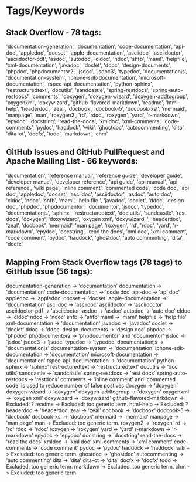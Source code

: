 # Tags/Keywords


## Stack Overflow - 78 tags:
'documentation-generation', 'documentation', 'code-documentation', 'api-doc', 'appledoc', 'docset', 'apple-documentation', 'asciidoc', 'asciidoctor', 'asciidoctor-pdf', 'asdoc', 'autodoc', 'cldoc', 'ndoc', 'shfb', 'maml', 'helpfile', 'xml-documentation', 'javadoc', 'doclet', 'ddoc', 'design-documents', 'phpdoc', 'phpdocumentor2', 'jsdoc', 'jsdoc3', 'typedoc', 'documentationjs', 'documentation-system', 'iphone-sdk-documentation', 'microsoft-documentation', 'rspec-api-documentation', 'python-sphinx', 'restructuredtext', 'docutils', 'sandcastle', 'spring-restdocs', 'spring-auto-restdocs', 'comments', 'doxygen', 'doxygen-wizard', 'doxygen-addtogroup', 'oxygenxml', 'doxywizard', 'github-flavored-markdown', 'readme', 'html-help', 'headerdoc', 'zeal', 'docbook', 'docbook-5', 'docbook-xsl', 'mermaid', 'manpage', 'man', 'roxygen2', 'rd', 'rdoc', 'roxygen', 'yard', 'r-markdown', 'epydoc', 'docstring', 'read-the-docs', 'xmldoc', 'xml-comments', 'code-comments', 'pydoc', 'haddock', 'wiki', 'ghostdoc', 'autocommenting', 'dita', 'dita-ot', 'docfx', 'todo', 'markdown', 'chm'


## GitHub Issues and GitHub PullRequest and Apache Mailing List - 66 keywords:
'documentation', 'reference manual', 'reference guide', 'developer guide', 'developer manual', 'developer reference', 'api guide', 'api manual', 'api reference', 'wiki page', 'inline comment', 'commented code', 'code doc', 'api doc', 'appledoc', 'docset', 'asciidoc', 'asciidoctor', 'asdoc', 'auto doc', 'cldoc', 'ndoc', 'shfb', 'maml', 'help file ', 'javadoc', 'doclet', 'ddoc', 'design doc', 'phpdoc', 'phpdocumentor', 'documentor', 'jsdoc', 'typedoc', 'documentationjs', 'sphinx', 'restructuredtext', 'doc utils', 'sandcastle', 'rest docs', 'doxygen', 'doxywizard', 'oxygen xml', 'doxywizard, ', 'headerdoc', 'zeal', 'docbook', 'mermaid', 'man page', 'roxygen', 'rd', 'rdoc', 'yard', 'r-markdown', 'epydoc', 'docstring', 'read the docs', 'xml doc', 'xml comment', 'code comment', 'pydoc', 'haddock', 'ghostdoc', 'auto commenting', 'dita', 'docfx'



## Mapping From Stack Overflow tags (78 tags) to GitHub Issue (56 tags):
documentation-generation -> 'documentation'
documentation -> 'documentation'
code-documentation -> 'code doc'
api-doc -> 'api doc'
appledoc -> 'appledoc'
docset -> 'docset'
apple-documentation -> 'documentation'
asciidoc -> 'asciidoc'
asciidoctor -> 'asciidoctor'
asciidoctor-pdf -> 'asciidoctor'
asdoc -> 'asdoc'
autodoc -> 'auto doc'
cldoc -> 'cldoc'
ndoc -> 'ndoc'
shfb -> 'shfb'
maml -> 'maml'
helpfile -> 'help file'
xml-documentation -> 'documentation'
javadoc -> 'javadoc'
doclet -> 'doclet'
ddoc -> 'ddoc'
design-documents -> 'design doc'
phpdoc -> 'phpdoc'
phpdocumentor2 -> 'phpdocumentor' and 'documentor'
jsdoc -> 'jsdoc'
jsdoc3 -> 'jsdoc'
typedoc ->  'typedoc'
documentationjs -> 'documentationjs'
documentation-system -> 'documentation'
iphone-sdk-documentation -> 'documentation'
microsoft-documentation -> 'documentation'
rspec-api-documentation -> 'documentation'
python-sphinx -> 'sphinx'
restructuredtext -> 'restructuredtext'
docutils -> 'doc utils'
sandcastle -> 'sandcastle'
spring-restdocs -> 'rest docs'
spring-auto-restdocs -> 'restdocs'
comments -> 'inline comment' and 'commented code' is used to reduce number of false postives
doxygen -> 'doxygen'
doxygen-wizard -> 'doxygen'
doxygen-addtogroup -> 'doxygen'
oxygenxml -> 'oxygen xml'
doxywizard -> 'doxywizard'
github-flavored-markdown -> Excluded: ?
readme -> Excluded: too generic term.
html-help -> Excluded: ?
headerdoc -> 'headerdoc'
zeal -> 'zeal'
docbook -> 'docbook'
docbook-5 -> 'docbook'
docbook-xsl -> 'docbook'
mermaid -> 'mermaid'
manpage -> 'man page'
man -> Excluded: too generic term.
roxygen2 -> 'roxygen'
rd -> 'rd'
rdoc -> 'rdoc'
roxygen -> 'roxygen'
yard -> 'yard'
r-markdown -> 'r-markdown'
epydoc -> 'epydoc'
docstring -> 'docstring'
read-the-docs -> 'read the docs'
xmldoc -> 'xml doc'
xml-comments -> 'xml comment'
code-comments -> 'code comment'
pydoc -> 'pydoc'
haddock -> 'haddock'
wiki -> Excluded: too generic term.
ghostdoc -> 'ghostdoc'
autocommenting -> 'auto commenting'
dita -> 'dita'
dita-ot -> 'dita'
docfx -> 'docfx'
todo -> Excluded: too generic term.
markdown -> Excluded: too generic term.
chm -> Excluded: too generic term.
